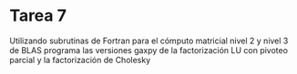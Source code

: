 # Tarea 7

Utilizando subrutinas de Fortran para el cómputo matricial nivel 2 y nivel 3 de BLAS programa las versiones gaxpy de la factorización LU con pivoteo parcial y la factorización de Cholesky
